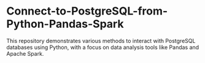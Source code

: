 # Connect-to-PostgreSQL-from-Python-Pandas-Spark
This repository demonstrates various methods to interact with PostgreSQL databases using Python, with a focus on data analysis tools like Pandas and Apache Spark.
